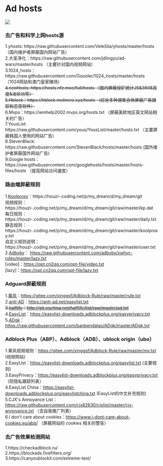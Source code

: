 <h1>Ad hosts</h1>

![](https://raw.githubusercontent.com/otobtc/media/master/img/Girl.jpg)
<h3>去广告和科学上网hosts源</h3>
1.yhosts: https://raw.githubusercontent.com/VeleSila/yhosts/master/hosts  （国内维护者屏蔽国内网站广告）
<br/>
2.大圣净化：https://raw.githubusercontent.com/jdlingyu/ad-wars/master/hosts  （主要针对国内视频网站）
<br/>
3.1024_hosts：https://raw.githubusercontent.com/Goooler/1024_hosts/master/hosts  （1024网站和澳门皇家赌场）
<br/><del>
4.neoHosts: https://hosts.nfz.moe/full/hosts  （国内屏蔽挖矿统计JS&360&百度&法轮功等）
<br/></del><del>
5.Hblock：https://hblock.molinero.xyz/hosts  （综合多种源集合体屏蔽广告跟踪和恶意软件）
<br/></del>
6.Mvps：https://winhelp2002.mvps.org/hosts.txt  （屏蔽美欧地区英文网站相关的广告）
<br/>
7.YousList: https://raw.githubusercontent.com/yous/YousList/master/hosts.txt  （主要屏蔽韩国人使用的网站广告）
<br/>
8.StevenBlack: https://raw.githubusercontent.com/StevenBlack/hosts/master/hosts  (国外维护者屏蔽国外网站广告)
<br/>
9.Google hosts：https://raw.githubusercontent.com/googlehosts/hosts/master/hosts-files/hosts  （提高网站访问速度）
<br/>

### 路由端屏蔽规则
1.[Koolproxy](https://houzi-.coding.net/p/my_dream/d/my_dream/git)：https://houzi-.coding.net/p/my_dream/d/my_dream/git  <br/>
视频规则：https://houzi-.coding.net/p/my_dream/d/my_dream/git/raw/master/kp.dat  <br/>
每日规则：https://houzi-.coding.net/p/my_dream/d/my_dream/git/raw/master/daily.txt  <br/>
静态规则：https://houzi-.coding.net/p/my_dream/d/my_dream/git/raw/master/koolproxy.txt  <br/>
自定义规则说明：https://houzi-.coding.net/p/my_dream/d/my_dream/git/raw/master/user.txt   <br/>
2.[Adbyby](https://github.com/adbyby/xwhyc-rules)：
https://raw.githubusercontent.com/adbyby/xwhyc-rules/master/lazy.txt  <br/>
[video]：https://opt.cn2qq.com/opt-file/video.txt  <br/>
[lazy]：https://opt.cn2qq.com/opt-file/lazy.txt  <br/>
### Adguard屏蔽规则
1.[乘风](https://adf.minggo.eu.org)：https://gitee.com/xinggsf/Adblock-Rule/raw/master/rule.txt
<br/>
2.[anti-AD](https://github.com/privacy-protection-tools/anti-AD)：https://anti-ad.net/easylist.txt
<br/><del>
3.[halflife](https://adf.minggo.eu.org)：http://git.oschina.net/halflife/list/raw/master/ad.txt</del>
<br/>
4.[EasyList](https://easylist.to/)：https://easylist-downloads.adblockplus.org/easyprivacy.txt
<br/>
5.[ADgk](https://github.com/banbendalao/ADgk)：https://raw.githubusercontent.com/banbendalao/ADgk/master/ADgk.txt
<br/>
### Adblock Plus（ABP）、Adblock（ADB）、ublock origin（ubo）
1.乘风视频规则：https://gitee.com/xinggsf/Adblock-Rule/raw/master/mv.txt  (视频网站)
<br/>
2.EasyList：https://easylist-downloads.adblockplus.org/easylist.txt  (主要规则)
<br/>
3.EasyPrivacy：https://easylist-downloads.adblockplus.org/easyprivacy.txt （防隐私跟踪列表）
<br/>
4.EasyList China：https://easylist-downloads.adblockplus.org/easylistchina.txt  (EasyList的中文补充规则)
<br/>
5.CJX's Annoyance List：https://raw.githubusercontent.com/cjx82630/cjxlist/master/cjx-annoyance.txt （去自我推广列表）
<br/>
6.I don't care about cookies：https://www.i-dont-care-about-cookies.eu/abp/  （屏蔽网站的 cookies 相关的警告）
<br/>


<h3>去广告效果检测网站</h3>
1.https://checkadblock.ru/
<br/>
2.https://blockads.fivefilters.org/
<br/>
3.https://canyoublockit.com/extreme-test/
<br/>


